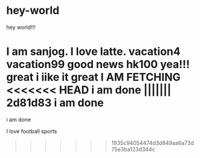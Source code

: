 
# hey-world
hey world!!!

I am sanjog. I love latte.
vacation4
vacation99
good news
hk100
yea!!!
great
i iike it 
great
I AM FETCHING
<<<<<<< HEAD
i am done
||||||| 2d81d83
i am done
=======
i am done

I love football
sports

>>>>>>> 1935c94054474d3d849aa6a73d75e3ba123d344c
